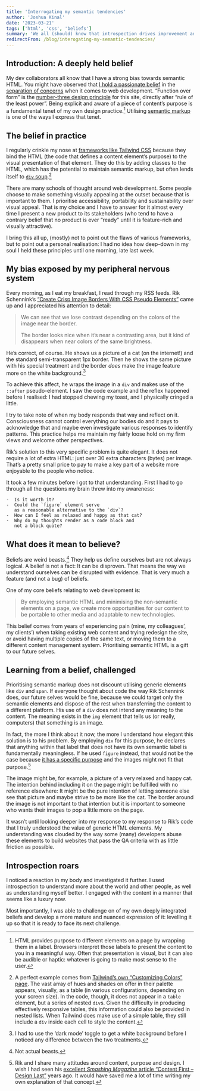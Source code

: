 ```yaml
---
title: 'Interrogating my semantic tendencies'
author: 'Joshua Kinal'
date: '2023-03-21'
tags: ['html', 'css', 'beliefs']
summary: 'We all (should) know that introspection drives improvement and growth. But what if we believe something so intensely that it seems beyond conscious analysis? This is about semantic HTML and whether generic elements should even exist. Climb on board and strap in for the intersection of existentialism and web development that no one asked for.'
redirectFrom: /blog/interogating-my-semantic-tendencies/
---
```


## Introduction: A deeply held belief

My dev collaborators all know that I have a strong bias towards semantic HTML. You might have observed that [I hold a passionate belief](https://littlerunningbear.com/10322/css-in-js/) in the [separation of concerns](https://www.w3.org/TR/html-design-principles/#separation-of-concerns) when it comes to web development. “Function over form” is the [number-three design principle](/about) for this site, directly after “rule of the least power”. Being explicit and aware of a piece of content’s purpose is a fundamental tenet of my own design practice.[^b] Utilising [semantic markup](https://en.wikipedia.org/wiki/Semantic_HTML) is one of the ways I express that tenet.

## The belief in practice

I regularly crinkle my nose at [frameworks like Tailwind CSS](https://tailwindcss.com/docs/flex-basis) because they bind the HTML (the code that defines a content element’s purpose) to the visual presentation of that element. They do this by adding classes to the HTML, which has the potential to maintain semantic markup, but often lends itself to [`div` soup](https://css-tricks.com/twitters-div-soup-and-uglyfied-css-explained/).[^1]

There are many schools of thought around web development. Some people choose to make something visually appealing at the outset because that is important to them. I prioritise accessibility, portability and sustainability over visual appeal. That is my choice and I have to answer for it almost every time I present a new product to its stakeholders (who tend to have a contrary belief that no product is ever “ready” until it is feature-rich and visually attractive).

I bring this all up, (mostly) not to point out the flaws of various frameworks, but to point out a personal realisation: I had no idea how deep-down in my soul I held these principles until one morning, late last week.

## My bias exposed by my peripheral nervous system

Every morning, as I eat my breakfast, I read through my RSS feeds. Rik Schennink’s [“Create Crisp Image Borders With CSS Pseudo Elements”](https://pqina.nl/blog/crisp-image-borders-with-css-pseudo-elements/) came up and I appreciated his attention to detail:

> We can see that we lose contrast depending on the colors of the image near the border.
>
> The border looks nice when it’s near a contrasting area, but it kind of disappears when near colors of the same brightness.

He’s correct, of course. He shows us a picture of a cat (on the internet!) and the standard semi-transparent 1px border. Then he shows the same picture with his special treatment and the border *does* make the image feature more on the white background.[^2]

To achieve this affect, he wraps the image in a `div` and makes use of the `::after` pseudo-element. I saw the code example and the reflex happened before I realised: I had stopped chewing my toast, and I physically cringed a little.

I try to take note of when my body responds that way and reflect on it. Consciousness cannot control everything our bodies do and it pays to acknowledge that and maybe even investigate various responses to identify patterns. This practice helps me maintain my fairly loose hold on my firm views and welcome other perspectives.

Rik’s solution to this very specific problem is quite elegant. It does not require a lot of extra HTML: just over 30 extra characters (bytes) per image. That’s a pretty small price to pay to make a key part of a website more enjoyable to the people who notice.

It took a few minutes before I got to that understanding. First I had to go through all the questions my brain threw into my awareness:

``` thoughts
-  Is it worth it?
-  Could the `figure` element serve
   as a reasonable alternative to the `div`?
-  How can I feel as relaxed and happy as that cat?
-  Why do my thoughts render as a code block and
   not a block quote?
```

## What does it mean to believe?

Beliefs are weird beasts.[^c] They help us define ourselves but are not always logical. A belief is not a fact: It can be disproven. That means the way we understand ourselves can be disrupted with evidence. That is very much a feature (and not a bug) of beliefs.

One of my core beliefs relating to web development is:

> By employing semantic HTML and minimising the non-semantic elements on a page, we create more opportunities for our content to be portable to other media and adaptable to new technologies.

This belief comes from years of experiencing pain (mine, my colleagues’, my clients’) when taking existing web content and trying redesign the site, or avoid having multiple copies of the same text, or moving them to a different content management system. Prioritising semantic HTML is a gift to our future selves.

## Learning from a belief, challenged

Prioritising semantic markup does not discount utilising generic elements like `div` and `span`. If everyone thought about code the way Rik Schennink does, our future selves would be fine, because we could target only the semantic elements and dispose of the rest when transferring the content to a different platform. His use of a `div` does not intend any meaning to the content. The meaning exists in the `img` element that tells us (or really, computers) that something is an image.

In fact, the more I think about it now, the more I understand how elegant this solution is to his problem. By employing `div` for this purpose, he declares that anything within that label that does not have its own semantic label is fundamentally meaningless. If he used `figure` instead, that would not be the case because [it has a specific purpose](https://html.spec.whatwg.org/multipage/grouping-content.html#the-figure-element) and the images might not fit that purpose.[^d]

The image might be, for example, a picture of a very relaxed and happy cat. The intention behind including it on the page might be fulfilled with no reference elsewhere: It might be the pure intention of letting someone else see that picture and maybe strive to be more like the cat. The border around the image is not important to that intention but it is important to someone who wants their images to pop a little more on the page.

It wasn’t until looking deeper into my response to my response to Rik’s code that I truly understood the value of generic HTML elements. My understanding was clouded by the way some (many) developers abuse these elements to build websites that pass the QA criteria with as little friction as possible.

## Introspection roars

I noticed a reaction in my body and investigated it further. I used introspection to understand more about the world and other people, as well as understanding myself better. I engaged with the content in a manner that seems like a luxury now.

Most importantly, I was able to challenge on of my own deeply integrated beliefs and develop a more mature and nuanced expression of it: levelling it up so that it is ready to face its next challenge.

[^1]: A perfect example comes from [Tailwind’s own “Customizing Colors” page](https://tailwindcss.com/docs/customizing-colors). The vast array of hues and shades on offer in their palette appears, visually, as a table (in various configurations, depending on your screen size). In the code, though, it does not appear in a `table` element, but a series of nested `div`s. Given the difficulty in producing effectively responsive tables, this information could also be provided in nested lists. When Tailwind does make use of a simple table, they still include a `div` inside each cell to style the content.

[^2]: I had to use the ‘dark mode’ toggle to get a white background before I noticed any difference between the two treatments.

[^b]: HTML provides purpose to different elements on a page by wrapping them in a label. Browsers interpret those labels to present the content to you in a meaningful way. Often that presentation is visual, but it can also be audible or haptic: whatever is going to make most sense to the user.

[^c]: Not actual beasts.

[^d]: Rik and I share many attitudes around content, purpose and design. I wish I had seen his [excellent *Smashing Magazine* article “Content First &ndash; Design Last”](https://www.smashingmagazine.com/2015/02/design-last/) years ago. It would have saved me a lot of time writing my own explanation of that concept.
